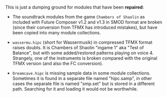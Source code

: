 This is just a dumping ground for modules that have been **repaired**:  

 * The soundtrack modules from the game ``Chambers of Shaolin`` as included
with Future Composer v1.2 and v1.3 in SMOD format are broken (since their
conversion from TFMX has introduced mistakes), but have been copied into
many module collections.  

 * ``wassermu.hipc`` (short for Wassermusik) in compressed TFMX format
raises doubts. It is Chambers of Shaolin "ingame 1" aka "Test of Balance",
but with some added/restored patterns playing on voice 4. Strangely, one
of the instruments is broken compared with the original TFMX version (and
also the FC conversion).  

 * ``Dreamcave.hipc`` is missing sample data in some module collections.
Sometimes it is found in a separate file named "hipc.samp", in other cases
the separate file is named "smp.set" but is stored in a different path.
Searching for it and loading it would not be worthwhile.
